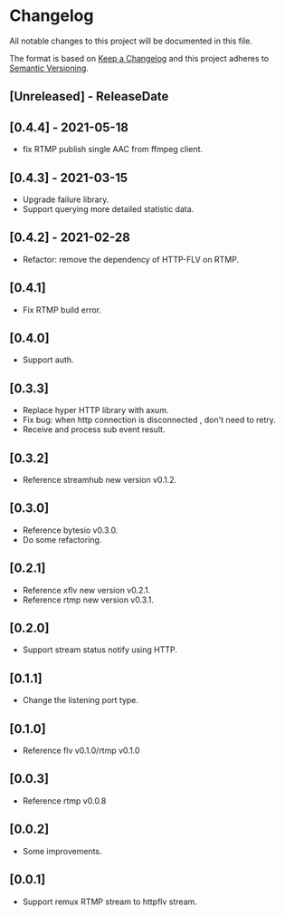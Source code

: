 # Changelog

All notable changes to this project will be documented in this file.

The format is based on [Keep a Changelog](http://keepachangelog.com/)
and this project adheres to [Semantic Versioning](http://semver.org/).

<!-- next-header -->

## [Unreleased] - ReleaseDate

## [0.4.4] - 2021-05-18
- fix RTMP publish single AAC from ffmpeg client.

## [0.4.3] - 2021-03-15
- Upgrade failure library.
- Support querying more detailed statistic data.

## [0.4.2] - 2021-02-28
- Refactor: remove the dependency of HTTP-FLV on RTMP.

## [0.4.1]
- Fix RTMP build error.

## [0.4.0]
- Support auth.

## [0.3.3]
- Replace hyper HTTP library with axum.
- Fix bug: when http connection is disconnected , don't need to retry.
- Receive and process sub event result.

## [0.3.2]
- Reference streamhub new version v0.1.2.

## [0.3.0]
- Reference bytesio v0.3.0.
- Do some refactoring.

## [0.2.1]
- Reference xflv new version v0.2.1.
- Reference rtmp new version v0.3.1.

## [0.2.0]
- Support stream status notify using HTTP.

## [0.1.1]
- Change the listening port type.

## [0.1.0]
- Reference flv v0.1.0/rtmp v0.1.0

## [0.0.3]
- Reference rtmp v0.0.8

## [0.0.2]
- Some improvements.

## [0.0.1]
- Support remux RTMP stream to httpflv stream.